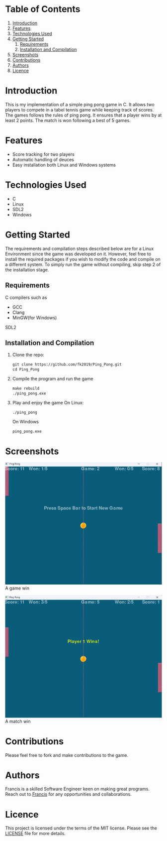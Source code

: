 
# Table of Contents

1.  [Introduction](#org4421df7)
2.  [Features](#org4ea26f7)
3.  [Technologies Used](#org6f5ed5b)
4.  [Getting Started](#org4427260)
    1.  [Requirements](#org8441e21)
    2.  [Installation and Compilation](#orgba2edd0)
5.  [Screenshots](#orgdbe9e07)
6.  [Contributions](#org5b0a615)
7.  [Authors](#org9fdc89c)
8.  [Licence](#org2c120f1)



<a id="org4421df7"></a>

# Introduction

This is my implementation of a simple ping pong game in C. It allows two players
to compete in a tabel tennis game while keeping track of scores. The games follows the rules
of ping pong. It ensures that a player wins by at least 2 points. The match is
won following a best of 5 games.


<a id="org4ea26f7"></a>

# Features

-   Score tracking for two players
-   Automatic handling of deuces
-   Easy installation both Linux and Windows systems


<a id="org6f5ed5b"></a>

# Technologies Used

-   C
-   Linux
-   SDL2
-   Windows


<a id="org4427260"></a>

# Getting Started

The requirements and compilation steps described below are for a Linux Environment since the game was developed on
it. However, feel free to install the required packages if you wish to modify the code and compile on a different system.
To simply run the game without compiling, skip step 2 of the installation stage.


<a id="org8441e21"></a>

## Requirements

C compilers such as

-   GCC
-   Clang
-   MinGW(for Windows)

SDL2


<a id="orgba2edd0"></a>

## Installation and Compilation

1.  Clone the repo:
    
        git clone https://github.com/fk2019/Ping_Pong.git
        cd Ping_Pong
2.  Compile the program and run the game
    
        make rebuild
        ./ping_pong.exe
3.  Play and enjoy the game
    On Linux:
    
        ./ping_pong
    
    On Windows
    
        ping_pong.exe


<a id="orgdbe9e07"></a>

# Screenshots

![img](./images/game_win.png "A game win")
A game win

![img](./images/match_win.png "A match win")
A match win


<a id="org5b0a615"></a>

# Contributions

Please feel free to fork and make contributions to the game.


<a id="org9fdc89c"></a>

# Authors

Francis is a skilled Software Engineer keen on making great programs. Reach out to [Francis](mailto:fkmuiruri8@gmail.com) for any opportunities and collaborations.


<a id="org2c120f1"></a>

# Licence

This project is licensed under the terms of the MIT license. Please see the [LICENSE](./LICENCE.txt) file for more details.

